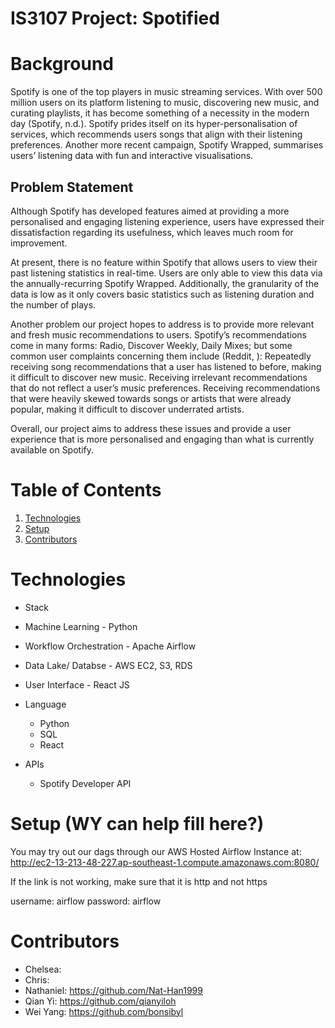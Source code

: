 # IS3107 Project: Spotified

# Background

Spotify is one of the top players in music streaming services. With over 500 million users on its platform listening to music, discovering new music, and curating playlists, it has become something of a necessity in the modern day (Spotify, n.d.). Spotify prides itself on its hyper-personalisation of services, which recommends users songs that align with their listening preferences. Another more recent campaign, Spotify Wrapped, summarises users’ listening data with fun and interactive visualisations.


## Problem Statement
Although Spotify has developed features aimed at providing a more personalised and engaging listening experience, users have expressed their dissatisfaction regarding its usefulness, which leaves much room for improvement. 

At present, there is no feature within Spotify that allows users to view their past listening statistics in real-time. Users are only able to view this data via the annually-recurring Spotify Wrapped. Additionally, the granularity of the data is low as it only covers basic statistics such as listening duration and the number of plays.

Another problem our project hopes to address is to provide more relevant and fresh music recommendations to users. Spotify’s recommendations come in many forms: Radio, Discover Weekly, Daily Mixes; but some common user complaints concerning them include (Reddit, ):
Repeatedly receiving song recommendations that a user has listened to before, making it difficult to discover new music.
Receiving irrelevant recommendations that do not reflect a user’s music preferences.
Receiving recommendations that were heavily skewed towards songs or artists that were already popular, making it difficult to discover underrated artists.

Overall, our project aims to address these issues and provide a user experience that is more personalised and engaging than what is currently available on Spotify.

# Table of Contents
1. [Technologies](#technologies)
2. [Setup](#setup)
3. [Contributors](#contributors)

# Technologies

* Stack
 * Machine Learning - Python
 * Workflow Orchestration - Apache Airflow
 * Data Lake/ Databse - AWS EC2, S3, RDS
 * User Interface - React JS

* Language
  * Python
  * SQL
  * React

* APIs
  * Spotify Developer API

# Setup (WY can help fill here?)
You may try out our dags through our AWS Hosted Airflow Instance at:
http://ec2-13-213-48-227.ap-southeast-1.compute.amazonaws.com:8080/

If the link is not working, make sure that it is http and not https

username: airflow
password: airflow

# Contributors
* Chelsea: 
* Chris:
* Nathaniel: https://github.com/Nat-Han1999
* Qian Yi: https://github.com/qianyiloh 
* Wei Yang: https://github.com/bonsibyl

